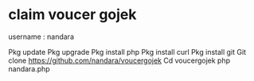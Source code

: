# claim voucer gojek #
username : nandara

Pkg update
Pkg upgrade
Pkg install php
Pkg install curl
Pkg install git
Git clone https://github.com/nandara/voucergojek
Cd voucergojek
php nandara.php



